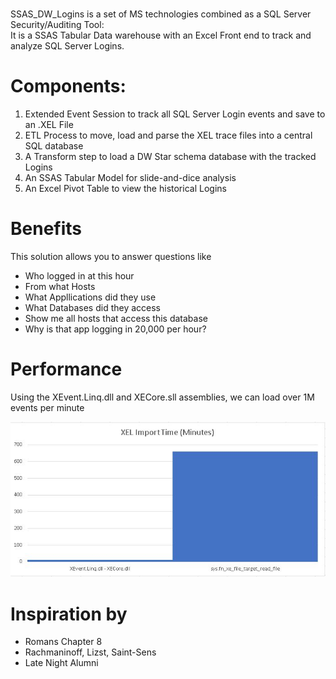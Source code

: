 # 
SSAS_DW_Logins is a set of MS technologies combined as a SQL Server Security/Auditing Tool:<br>
It is a SSAS Tabular Data warehouse with an Excel Front end to track and analyze SQL Server Logins.

# Components:
1) Extended Event Session to track all SQL Server Login events and save to an .XEL File
2) ETL Process to move, load and parse the XEL trace files into a central SQL database
3) A Transform step to load a DW Star schema database with the tracked Logins
4) An SSAS Tabular Model for slide-and-dice analysis
5) An Excel Pivot Table to view the historical Logins

# Benefits
This solution allows you to answer questions like
* Who logged in at this hour
* From what Hosts
* What Appllications did they use
* What Databases did they access
* Show me all hosts that access this database
* Why is that app logging in 20,000 per hour?

# Performance
Using the XEvent.Linq.dll and XECore.sll assemblies, we can load over 1M events per minute

![alt text](https://raw.githubusercontent.com/gwalkey/SSAS_DW_Logins/master/Import_Library_Comparison.jpg)

# Inspiration by
* Romans Chapter 8
* Rachmaninoff, Lizst, Saint-Sens
* Late Night Alumni

